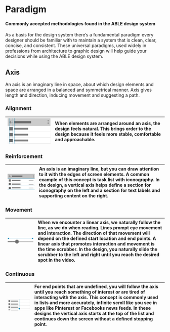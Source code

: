 # Paradigm

#### Commonly accepted methodologies found in the ABLE design system

As a basis for the design system there’s a fundamental paradigm every designer should be familiar with to maintain a system that is clean, clear, concise, and consistent. These universal paradigms, used widely in professions from architecture to graphic design will help guide your decisions while using the ABLE design system.

## Axis

An axis is an imaginary line in space, about which design elements and space are arranged in a balanced and symmetrical manner. Axis gives length and direction, inducing movement and suggesting a path.

### Alignment

| ![](../.gitbook/assets/alignment.png) |  When elements are arranged around an axis, the design feels natural. This brings order to the design because it feels more stable, comfortable and approachable. |
| :--- | :--- |


### Reinforcement

| ![](../.gitbook/assets/reinforcement.png) |  An axis is an imaginary line, but you can draw attention to it with the edges of screen elements. A common example of this concept is task list with iconography. In the design, a vertical axis helps define a section for iconography on the left and a section for text labels and supporting content on the right. |
| :--- | :--- |


### Movement

| ![](../.gitbook/assets/movement.png) |  When we encounter a linear axis, we naturally follow the line, as we do when reading. Lines prompt eye movement and interaction. The direction of that movement will depend on the defined start location and end points. A linear axis that promotes interaction and movement is the time scrubber. In the design, you naturally slide the scrubber to the left and right until you reach the desired spot in the video. |
| :--- | :--- |


### Continuous

| ![](../.gitbook/assets/continuous.png) |  For end points that are undefined, you will follow the axis until you reach something of interest or are tired of interacting with the axis. This concept is commonly used in lists and more accurately, infinite scroll like you see in apps like Pinterest or Facebooks news feeds. In these designs the vertical axis starts at the top of the list and continues down the screen without a defined stopping point. |
| :--- | :--- |


